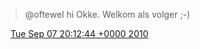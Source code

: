 > @oftewel hi Okke\. Welkom als volger ;\-\)

<img src="../../media/tweet.ico" width="12" /> [Tue Sep 07 20:12:44 +0000 2010](https://twitter.com/DromerDenker/status/23267235616)